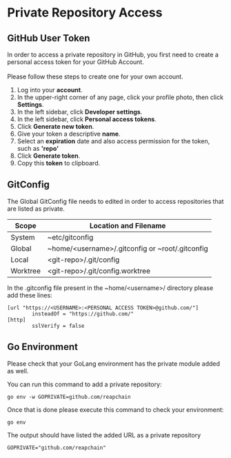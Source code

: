 # Private Repository Access

## GitHub User Token

In order to access a private repository in GitHub, you first need to create a personal access token for your GitHub Account. \
\
Please follow these steps to create one for your own account.

1. Log into your **account**.&#x20;
2. In the upper-right corner of any page, click your profile photo, then click **Settings**.
3. In the left sidebar, click **Developer settings**.
4. In the left sidebar, click **Personal access tokens**.&#x20;
5. Click **Generate new token**.
6. Give your token a descriptive **name**.
7. Select an **expiration** date and also access permission for the token, such as **'repo'**
8. Click **Generate token**.
9. Copy this **token** to clipboard.

## GitConfig

The Global GitConfig file needs to edited in order to access repositories that are listed as private.

| **Scope** | **Location and Filename**                           |
| --------- | --------------------------------------------------- |
|  System   |  \~etc/gitconfig                                    |
|  Global   |  \~home/\<username>/.gitconfig or \~root/.gitconfig |
|  Local    |  \<git-repo>/.git/config                            |
|  Worktree |  \<git-repo>/.git/config.worktree                   |

In the .gitconfig file present in the \~home/\<username>/ directory please add these lines:

```
[url "https://<USERNAME>:<PERSONAL ACCESS TOKEN>@github.com/"]
        insteadOf = "https://github.com/"
[http]
        sslVerify = false
```

## Go Environment

Please check that your GoLang environment has the private module added as well.

You can run this command to add a private repository:

```
go env -w GOPRIVATE=github.com/reapchain
```

Once that is done please execute this command to check your environment:

```
go env
```

The output should have listed the added URL as a private repository

```
GOPRIVATE="github.com/reapchain"
```

